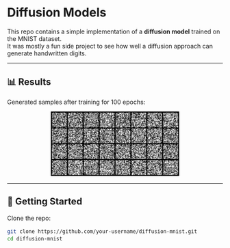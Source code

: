# Diffusion Models

This repo contains a simple implementation of a **diffusion model** trained on the MNIST dataset.  
It was mostly a fun side project to see how well a diffusion approach can generate handwritten digits.

---

## 📊 Results

Generated samples after training for 100 epochs:

<p align="center">
  <img src="https://raw.githubusercontent.com/Lakshit-Karsoliya/DiffusionModels/refs/heads/main/assets/DiffusionModelMNISTresults.gif" alt="Generated MNIST Samples" width="300"/>
</p>

---

## 🚀 Getting Started

Clone the repo:

```bash
git clone https://github.com/your-username/diffusion-mnist.git
cd diffusion-mnist
